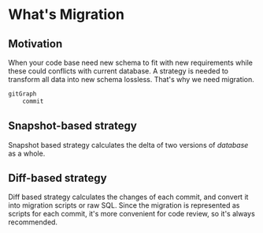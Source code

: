 # What's Migration

## Motivation

When your code base need new schema to fit with new requirements while these could conflicts with current database.
A strategy is needed to transform all data into new schema lossless. That's why we need migration.

```mmd
gitGraph
    commit
```

## Snapshot-based strategy

Snapshot based strategy calculates the delta of two versions of *database* as a whole.

## Diff-based strategy

Diff based strategy calculates the changes of each commit, and convert it into migration scripts or raw SQL.
Since the migration is represented as scripts for each commit, it's more convenient for code review, so it's always recommended.
